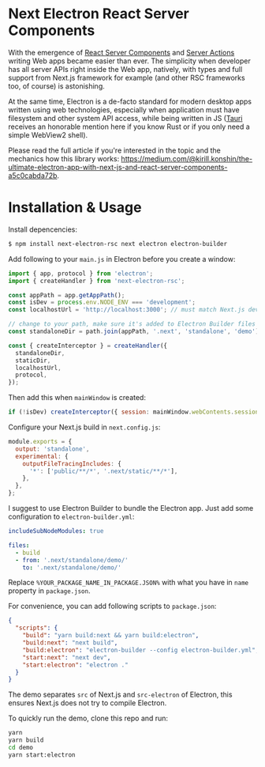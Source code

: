 # Next Electron React Server Components

With the emergence of [React Server Components](https://react.dev/reference/rsc/server-components) and [Server Actions](https://react.dev/reference/rsc/server-actions) writing Web apps became easier than ever. The simplicity when developer has all server APIs right inside the Web app, natively, with types and full support from Next.js framework for example (and other RSC frameworks too, of course) is astonishing.

At the same time, Electron is a de-facto standard for modern desktop apps written using web technologies, especially when application must have filesystem and other system API access, while being written in JS ([Tauri](https://tauri.app) receives an honorable mention here if you know Rust or if you only need a simple WebView2 shell).

Please read the full article if you're interested in the topic and the mechanics how this library works: https://medium.com/@kirill.konshin/the-ultimate-electron-app-with-next-js-and-react-server-components-a5c0cabda72b.

# Installation & Usage

Install depencencies:

```bash
$ npm install next-electron-rsc next electron electron-builder
```

Add following to your `main.js` in Electron before you create a window:

```js
import { app, protocol } from 'electron';
import { createHandler } from 'next-electron-rsc';

const appPath = app.getAppPath();
const isDev = process.env.NODE_ENV === 'development';
const localhostUrl = 'http://localhost:3000'; // must match Next.js dev server

// change to your path, make sure it's added to Electron Builder files
const standaloneDir = path.join(appPath, '.next', 'standalone', 'demo');

const { createInterceptor } = createHandler({
  standaloneDir,
  staticDir,
  localhostUrl,
  protocol,
});
```

Then add this when `mainWindow` is created:

```js
if (!isDev) createInterceptor({ session: mainWindow.webContents.session });
```

Configure your Next.js build in `next.config.js`:

```js
module.exports = {
  output: 'standalone',
  experimental: {
    outputFileTracingIncludes: {
      '*': ['public/**/*', '.next/static/**/*'],
    },
  },
};
```

I suggest to use Electron Builder to bundle the Electron app. Just add some configuration to `electron-builder.yml`:

```yaml
includeSubNodeModules: true

files:
  - build
  - from: '.next/standalone/demo/'
    to: '.next/standalone/demo/'
```

Replace `%YOUR_PACKAGE_NAME_IN_PACKAGE.JSON%` with what you have in `name` property in `package.json`.

For convenience, you can add following scripts to `package.json`:

```json
{
  "scripts": {
    "build": "yarn build:next && yarn build:electron",
    "build:next": "next build",
    "build:electron": "electron-builder --config electron-builder.yml",
    "start:next": "next dev",
    "start:electron": "electron ."
  }
}
```

The demo separates `src` of Next.js and `src-electron` of Electron, this ensures Next.js does not try to compile Electron.

To quickly run the demo, clone this repo and run:

```bash
yarn
yarn build
cd demo
yarn start:electron
```
